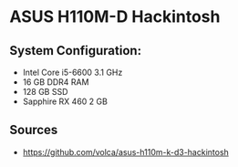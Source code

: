 # ASUS H110M-D Hackintosh

## System Configuration:

* Intel Core i5-6600 3.1 GHz
* 16 GB DDR4 RAM
* 128 GB SSD
* Sapphire RX 460 2 GB

## Sources

* https://github.com/volca/asus-h110m-k-d3-hackintosh
